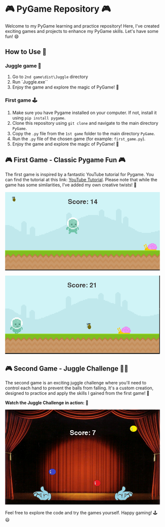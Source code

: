 # 🎮 PyGame Repository 🎮

Welcome to my PyGame learning and practice repository! Here, I've created exciting games and projects to enhance my PyGame skills. Let's have some fun! 😄

## How to Use 🚀
### Juggle game 🤹
1. Go to `2nd game\dist\Juggle` directory
2. Run `Juggle.exe``
3. Enjoy the game and explore the magic of PyGame! 🎉

### First game 🕹️
1. Make sure you have Pygame installed on your computer. If not, install it using `pip install pygame`.
2. Clone this repository using `git clone` and navigate to the main directory `PyGame`.
3. Copy the `.py` file from the `1st game` folder to the main directory `PyGame`.
4. Run the `.py` file of the chosen game (for example: `first_game.py`).
5. Enjoy the game and explore the magic of PyGame! 🎉

## 🎮 First Game - Classic Pygame Fun 🎮
The first game is inspired by a fantastic YouTube tutorial for Pygame. You can find the tutorial at this link: [YouTube Tutorial](https://www.youtube.com/watch?v=AY9MnQ4x3zk).
Please note that while the game has some similarities, I've added my own creative twists! 🎨

![First game screenshot 1](image.png)

![First game screenshot 2](image-1.png)

## 🎮 Second Game - Juggle Challenge 🤹‍♂️
The second game is an exciting juggle challenge where you'll need to control each hand to prevent the balls from falling. It's a custom creation, designed to practice and apply the skills I gained from the first game! 💪

**Watch the Juggle Challenge in action:** 🎥

[![Demo Video](juggle_thumbnail.png)](Juggle.mp4)

Feel free to explore the code and try the games yourself. Happy gaming! 🕹️😃

